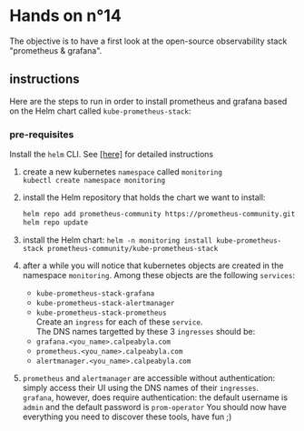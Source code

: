 # Hands on n°14

The objective is to have a first look at the open-source observability stack "prometheus & grafana".

## instructions

Here are the steps to run in order to install prometheus and grafana based on the Helm chart called `kube-prometheus-stack`:

### pre-requisites

Install the `helm` CLI. See [[here]](https://helm.sh/docs/intro/install/) for detailed instructions

1. create a new kubernetes `namespace` called `monitoring`  
   `kubectl create namespace monitoring`

2. install the Helm repository that holds the chart we want to install:

   ```bash
   helm repo add prometheus-community https://prometheus-community.github.io/helm-charts
   helm repo update
   ```

3. install the Helm chart:
   `helm -n monitoring install kube-prometheus-stack prometheus-community/kube-prometheus-stack`

4. after a while you will notice that kubernetes objects are created in the namespace `monitoring`. Among these objects are the following `services`:
    - `kube-prometheus-stack-grafana`
    - `kube-prometheus-stack-alertmanager`
    - `kube-prometheus-stack-prometheus`  
  Create an `ingress` for each of these `service`.  
  The DNS names targetted by these 3 `ingresses` should be:
    - `grafana.<you_name>.calpeabyla.com`
    - `prometheus.<you_name>.calpeabyla.com`
    - `alertmanager.<you_name>.calpeabyla.com`

5. `prometheus` and `alertmanager` are accessible without authentication: simply access their UI using the DNS names of their `ingresses`.  
`grafana`, however, does require authentication: the default username is `admin` and the default password is `prom-operator`
You should now have everything you need to discover these tools, have fun ;)

